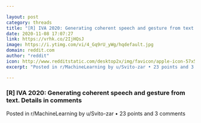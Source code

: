 ```yaml
---

layout: post
category: threads
title: "[R] IVA 2020: Generating coherent speech and gesture from text. Details in comments"
date: 2020-11-08 17:07:27
link: https://vrhk.co/2IjHQsJ
image: https://i.ytimg.com/vi/4_Gq9rU_yWg/hqdefault.jpg
domain: reddit.com
author: "reddit"
icon: http://www.redditstatic.com/desktop2x/img/favicon/apple-icon-57x57.png
excerpt: "Posted in r/MachineLearning by u/Svito-zar • 23 points and 3 comments"

---
```


### [R] IVA 2020: Generating coherent speech and gesture from text. Details in comments

Posted in r/MachineLearning by u/Svito-zar • 23 points and 3 comments
